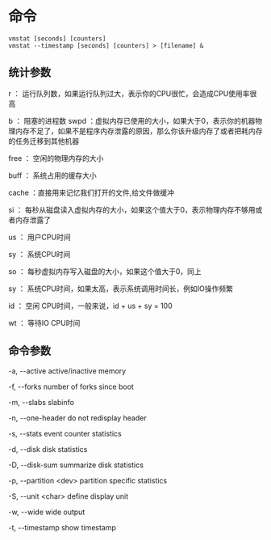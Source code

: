 # 命令

```shell
vmstat [seconds] [counters]
vmstat --timestamp [seconds] [counters] > [filename] &
```

## 统计参数

r ：    运行队列数，如果运行队列过大，表示你的CPU很忙，会造成CPU使用率很高

b ：    阻塞的进程数
swpd ：虚拟内存已使用的大小，如果大于0，表示你的机器物理内存不足了，如果不是程序内存泄露的原因，那么你该升级内存了或者把耗内存的任务迁移到其他机器

free ： 空闲的物理内存的大小

buff ： 系统占用的缓存大小

cache ：直接用来记忆我们打开的文件,给文件做缓冲

si ：   每秒从磁盘读入虚拟内存的大小，如果这个值大于0，表示物理内存不够用或者内存泄露了

us ：   用户CPU时间

sy ：   系统CPU时间

so ：   每秒虚拟内存写入磁盘的大小，如果这个值大于0，同上

sy ：   系统CPU时间，如果太高，表示系统调用时间长，例如IO操作频繁

id ：   空闲 CPU时间，一般来说，id + us + sy = 100

wt ：   等待IO CPU时间

## 命令参数

-a, --active           active/inactive memory

-f, --forks            number of forks since boot

-m, --slabs            slabinfo

-n, --one-header       do not redisplay header

-s, --stats            event counter statistics

-d, --disk             disk statistics

-D, --disk-sum         summarize disk statistics

-p, --partition \<dev\>  partition specific statistics

-S, --unit \<char\>      define display unit

-w, --wide             wide output

-t, --timestamp        show timestamp
